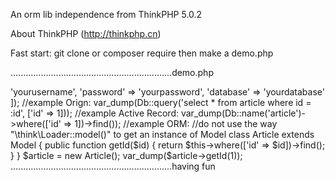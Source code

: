 
An orm lib independence from ThinkPHP 5.0.2 


About ThinkPHP (http://thinkphp.cn)


Fast start: git clone or composer require then make a demo.php

................................................................demo.php

<?php
require "vendor/autoload.php";

use orm\Database;
use think\Db;
use think\Model;

//your database config, more info in orm/src/config.php
Database::config([
        'username' => 'yourusername',
        'password' => 'yourpassword',
        'database' => 'yourdatabase'
    ]);

//example Orign:
var_dump(Db::query('select * from article where id = :id', ['id' => 1]));

//example Active Record:
var_dump(Db::name('article')->where(['id' => 1])->find());

//example ORM:
//do not use the way "\think\Loader::model()" to get an instance of Model
class Article extends Model
{
    public function getId($id)
    {
        return $this->where(['id' => $id])->find();
    }
}
$article = new Article();
var_dump($article->getId(1));

................................................................having fun
